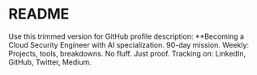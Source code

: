 # README
Use this trimmed version for GitHub profile description:  **Becoming a Cloud Security Engineer with AI specialization. 90-day mission. Weekly: Projects, tools, breakdowns. No fluff. Just proof. Tracking on: LinkedIn, GitHub, Twitter, Medium.
